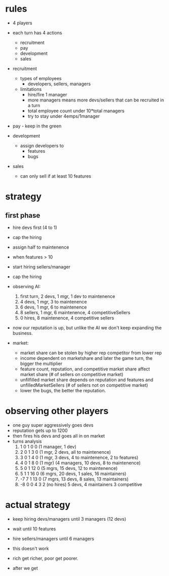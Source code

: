 # rules

- 4 players

- each turn has 4 actions
  - recruitment
  - pay
  - development
  - sales

- recruitment
  - types of employees
    - developers, sellers, managers
  - limitations
    - hire/fire 1 manager
    - more managers means more devs/sellers that can be recruited in a turn
    - total employee count under 10*total managers
    - try to stay under 4emps/1manager

- pay - keep in the green

- development
  - assign developers to
    - features
    - bugs

- sales
  - can only sell if at least 10 features


# strategy

## first phase

- hire devs first (4 to 1)
- cap the hiring
- assign half to maintenence
- when features > 10
- start hiring sellers/manager
- cap the hiring

- observing AI:
  1. first turn, 2 devs, 1 mgr, 1 dev to maintenence
  2. 4 devs, 1 mgr, 3 to maintenence
  3. 6 devs, 1 mgr, 6 to maintenence
  4. 8 sellers, 1 mgr, 6 maintenence, 4 competitiveSellers
  5.  0 hires, 8 maintenence, 4 competitive sellers

- now our reputation is up, but unlike the AI we don't keep expanding the business.

- market:
  - market share can be stolen by higher rep competitor from lower rep
  - income dependent on marketshare and later the game turn, the bigger the multiplier
  - feature count, reputation, and competitive market share affect market share (# of sellers on competitive market)
  - unfilfilled market share depends on reputation and features and unfilledMarketSellers (# of sellers not on competitive market)
  - lower the bugs, the better the reputation.

# observing other players

- one guy super aggressively goes devs
- reputation gets up to 1200
- then fires his devs and goes all in on market
- turns analysis
  1.  1 0 1 0 0 (1 manager, 1 dev)
  2.  2 0 1 3 0 (1 mgr, 2 devs, all to maintenence)
  3.  3 0 1 4 0 (1 mgr, 3 devs, 4 to maintenence, 2 to features)
  4.  4 0 1 8 0 (1 mgr) (4 managers, 10 devs, 8 to maintenence)
  5.  5 0 1 12 0 (5 mgrs, 15 devs, 12 to maintenence)
  6.  5 1 1 16 0 (6 mgrs, 20 devs, 1 sales, 16 maintainers)
  7.  -7 7 1 13 0 (7 mgrs, 13 devs, 8 sales, 13 maintainers)
  8.  -8 0 0 4 3 2 (no hires) 5 devs, 4 maintainers 3 competitive


# actual strategy
- keep hiring devs/managers until 3 managers (12 devs)
- wait until 10 features
- hire sellers/managers until 6 managers

- this doesn't work

- rich get richer, poor get poorer.
- after we get